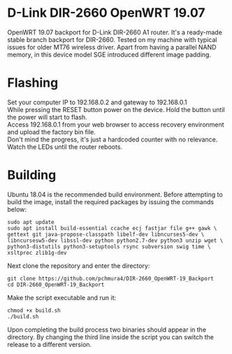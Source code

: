 # D-Link DIR-2660 OpenWRT 19.07
OpenWRT 19.07 backport for D-Link DIR-2660 A1 router. It's a ready-made stable branch backport for DIR-2660. Tested on my machine with typical issues for older MT76 wireless driver. Apart from having a parallel NAND memory, in this device model SGE introduced different image padding.  
# Flashing
Set your computer IP to 192.168.0.2 and gateway to 192.168.0.1  
While pressing the RESET button power on the device. Hold the button until the power will start to flash.  
Access 192.168.0.1 from your web browser to access recovery environment and upload the factory bin file.  
Don't mind the progress, it's just a hardcoded counter with no relevance. Watch the LEDs until the router reboots.  
# Building
Ubuntu 18.04 is the recommended build environment. Before attempting to build the image, install the required packages by issuing the commands below:
```console
sudo apt update
sudo apt install build-essential ccache ecj fastjar file g++ gawk \
gettext git java-propose-classpath libelf-dev libncurses5-dev \
libncursesw5-dev libssl-dev python python2.7-dev python3 unzip wget \
python3-distutils python3-setuptools rsync subversion swig time \
xsltproc zlib1g-dev 
```
Next clone the repository and enter the directory:
```console
git clone https://github.com/pchmura4/DIR-2660_OpenWRT-19_Backport
cd DIR-2660_OpenWRT-19_Backport
```
Make the script executable and run it:
```console
chmod +x build.sh
./build.sh
```
Upon completing the build process two binaries should appear in the directory. By changing the third line inside the script you can switch the release to a different version.